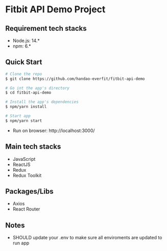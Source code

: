 # Fitbit API Demo Project

## Requirement tech stacks

- Node.js: 14.*
- npm: 6.*

## Quick Start

```sh
# Clone the repo
$ git clone https://github.com/handao-everfit/fitbit-api-demo

# Go int the app's directory
$ cd fitbit-api-demo

# Install the app's dependencies
$ npm/yarn install

# Start app
$ npm/yarn start

```
- Run on browser: http://localhost:3000/


## Main tech stacks
- JavaScript
- ReactJS
- Redux
- Redux Toolkit

## Packages/Libs
- Axios
- React Router

## Notes
- SHOULD update your .env to make sure all enviroments are updated to run app

